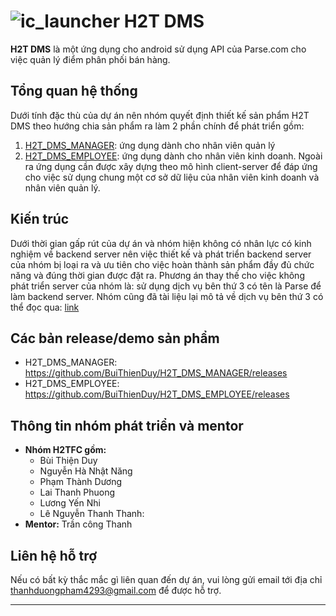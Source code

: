 ![ic_launcher](https://cloud.githubusercontent.com/assets/11812919/7166809/6e1fb004-e3da-11e4-9f92-83c4587eb777.png)
H2T DMS
=============

**H2T DMS** là một ứng dụng cho android sử dụng API của Parse.com cho việc quản lý điểm phân phối bán hàng.

## Tổng quan hệ thống


Dưới tính đặc thù của dự án nên nhóm quyết định thiết kế sản phẩm H2T DMS theo hướng chia sản phẩm ra làm 2 phần chính để phát triển gồm:
 1. [H2T_DMS_MANAGER](https://github.com/BuiThienDuy/H2T_DMS_MANAGER/): ứng dụng dành cho nhân viên quản lý
 2. [H2T_DMS_EMPLOYEE](https://github.com/BuiThienDuy/H2T_DMS_EMPLOYEE/): ứng dụng dành cho nhân viên kinh doanh.
Ngoài ra ứng dụng cần được xây dựng theo mô hình client-server để đáp ứng cho việc sử dụng chung một cơ sở dữ liệu của nhân viên kinh doanh và nhân viên quản lý.

## Kiến trúc
Dưới thời gian gấp rút của dự án và nhóm hiện không có nhân lực có kinh nghiệm về backend server nên việc thiết kế và phát triển backend server của nhóm bị loại ra và ưu tiên cho việc hoàn thành sản phẩm đầy đủ chức năng và đúng thời gian được đặt ra.
Phương án thay thế cho việc không phát triển server của nhóm là: sử dụng dịch vụ bên thứ 3 có tên là Parse để làm backend server.
Nhóm cũng đã tài liệu lại mô tả về dịch vụ bên thứ 3 có thể đọc qua: [link](https://google.com)

## Các bản release/demo sản phẩm
* H2T_DMS_MANAGER:  https://github.com/BuiThienDuy/H2T_DMS_MANAGER/releases
* H2T_DMS_EMPLOYEE: https://github.com/BuiThienDuy/H2T_DMS_EMPLOYEE/releases

## Thông tin nhóm phát triển và mentor
* **Nhóm H2TFC gồm:**
 	* Bùi Thiện Duy
	* Nguyễn Hà Nhật Năng
	* Phạm Thành Dương
	* Lai Thanh Phuong
	* Lương Yến Nhi
	* Lê Nguyễn Thanh Thanh:
* **Mentor:** Trần công Thanh

## Liên hệ hỗ trợ
Nếu có bất kỳ thắc mắc gì liên quan đến dự án, vui lòng gửi email tới địa chỉ thanhduongpham4293@gmail.com để được hỗ trợ.

----
